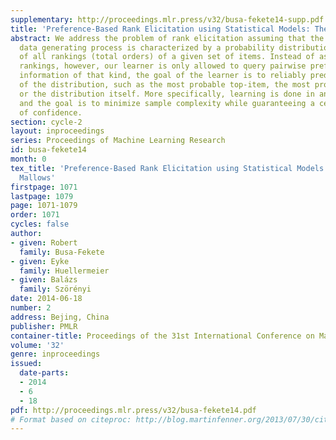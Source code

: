 ```yaml
---
supplementary: http://proceedings.mlr.press/v32/busa-fekete14-supp.pdf
title: 'Preference-Based Rank Elicitation using Statistical Models: The Case of Mallows'
abstract: We address the problem of rank elicitation assuming that the underlying
  data generating process is characterized by a probability distribution on the set
  of all rankings (total orders) of a given set of items. Instead of asking for complete
  rankings, however, our learner is only allowed to query pairwise preferences. Using
  information of that kind, the goal of the learner is to reliably predict properties
  of the distribution, such as the most probable top-item, the most probable ranking,
  or the distribution itself. More specifically, learning is done in an online manner,
  and the goal is to minimize sample complexity while guaranteeing a certain level
  of confidence.
section: cycle-2
layout: inproceedings
series: Proceedings of Machine Learning Research
id: busa-fekete14
month: 0
tex_title: 'Preference-Based Rank Elicitation using Statistical Models: The Case of
  Mallows'
firstpage: 1071
lastpage: 1079
page: 1071-1079
order: 1071
cycles: false
author:
- given: Robert
  family: Busa-Fekete
- given: Eyke
  family: Huellermeier
- given: Balázs
  family: Szörényi
date: 2014-06-18
number: 2
address: Bejing, China
publisher: PMLR
container-title: Proceedings of the 31st International Conference on Machine Learning
volume: '32'
genre: inproceedings
issued:
  date-parts:
  - 2014
  - 6
  - 18
pdf: http://proceedings.mlr.press/v32/busa-fekete14.pdf
# Format based on citeproc: http://blog.martinfenner.org/2013/07/30/citeproc-yaml-for-bibliographies/
---
```

